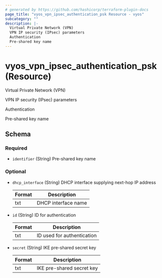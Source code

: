 ```yaml
---
# generated by https://github.com/hashicorp/terraform-plugin-docs
page_title: "vyos_vpn_ipsec_authentication_psk Resource - vyos"
subcategory: ""
description: |-
  Virtual Private Network (VPN)
  VPN IP security (IPsec) parameters
  Authentication
  Pre-shared key name
---
```


# vyos_vpn_ipsec_authentication_psk (Resource)

Virtual Private Network (VPN)

VPN IP security (IPsec) parameters

Authentication

Pre-shared key name



<!-- schema generated by tfplugindocs -->
## Schema

### Required

- `identifier` (String) Pre-shared key name

### Optional

- `dhcp_interface` (String) DHCP interface supplying next-hop IP address

    |  Format  |  Description  |
    |----------|---------------|
    |  txt  |  DHCP interface name  |
- `id` (String) ID for authentication

    |  Format  |  Description  |
    |----------|---------------|
    |  txt  |  ID used for authentication  |
- `secret` (String) IKE pre-shared secret key

    |  Format  |  Description  |
    |----------|---------------|
    |  txt  |  IKE pre-shared secret key  |
